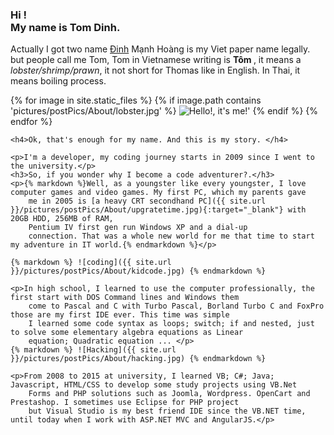 <!-- include in about.html-->
<h3> Hi ! <br/> My name is Tom Dinh.</h3>
    <p> Actually I got two name <a href="https://en.wikipedia.org/wiki/%C4%90inh_dynasty">Đinh</a> Mạnh Hoàng is my Viet paper
        name legally. but people call me Tom, Tom in Vietnamese writing is <b> Tôm </b>, it means a <i>lobster/shrimp/prawn</i>,
        it not short for Thomas like in English. In Thai, it means boiling process.</p>
    {% for image in site.static_files %} {% if image.path contains 'pictures/postPics/About/lobster.jpg' %}
    <img src="{{ site.baseurl }}{{ image.path }}" alt="Hello!, it's me!'" /> {% endif %} {% endfor %}

    <h4>Ok, that's enough for my name. And this is my story. </h4>

    <p>I'm a developer, my coding journey starts in 2009 since I went to the university.</p>
    <h3>So, if you wonder why I become a code adventurer?.</h3>
    <p>{% markdown %}Well, as a youngster like every youngster, I love computer games and video games. My first PC, which my parents gave
        me in 2005 is [a heavy CRT secondhand PC]({{ site.url }}/pictures/postPics/About/upgratetime.jpg){:target="_blank"} with 20GB HDD, 256MB of RAM, 
        Pentium IV first gen run Windows XP and a dial-up
        connection. That was a whole new world for me that time to start my adventure in IT world.{% endmarkdown %}</p>

    {% markdown %} ![coding]({{ site.url }}/pictures/postPics/About/kidcode.jpg) {% endmarkdown %}

    <p>In high school, I learned to use the computer professionally, the first start with DOS Command lines and Windows them
        come to Pascal and C with Turbo Pascal, Borland Turbo C and FoxPro those are my first IDE ever. This time was simple
        I learned some code syntax as loops; switch; if and nested, just to solve some elementary algebra equations as Linear
        equation; Quadratic equation ... </p>
    {% markdown %} ![Hacking]({{ site.url }}/pictures/postPics/About/hacking.jpg) {% endmarkdown %}

    <p>From 2008 to 2015 at university, I learned VB; C#; Java; Javascript, HTML/CSS to develop some study projects using VB.Net
        Forms and PHP solutions such as Joomla, Wordpress. OpenCart and Prestashop. I sometimes use Eclipse for PHP project
        but Visual Studio is my best friend IDE since the VB.NET time, until today when I work with ASP.NET MVC and AngularJS.</p>